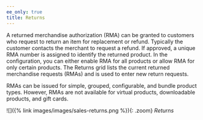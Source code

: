 ```yaml
---
ee_only: true
title: Returns
---
```


A returned merchandise authorization (RMA) can be granted to customers who request to return an item for replacement or refund. Typically the customer contacts the merchant to request a refund. If approved, a unique RMA number is assigned to identify the returned product. In the configuration, you can either enable RMA for all products or allow RMA for only certain products. The Returns grid lists the current returned merchandise requests (RMAs) and is used to enter new return requests.

RMAs can be issued for simple, grouped, configurable, and bundle product types. However, RMAs are not available for virtual products, downloadable products, and gift cards.

![]({% link images/images/sales-returns.png %}){: .zoom}
_Returns_
